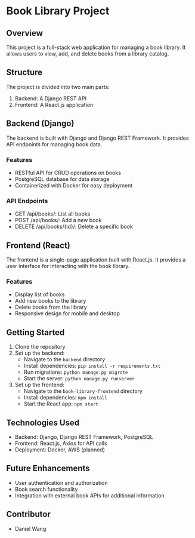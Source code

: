 # Book Library Project

## Overview
This project is a full-stack web application for managing a book library. It allows users to view, add, and delete books from a library catalog.

## Structure
The project is divided into two main parts:
1. Backend: A Django REST API
2. Frontend: A React.js application

## Backend (Django)
The backend is built with Django and Django REST Framework. It provides API endpoints for managing book data.

### Features
- RESTful API for CRUD operations on books
- PostgreSQL database for data storage
- Containerized with Docker for easy deployment

### API Endpoints
- GET /api/books/: List all books
- POST /api/books/: Add a new book
- DELETE /api/books/{id}/: Delete a specific book

## Frontend (React)
The frontend is a single-page application built with React.js. It provides a user interface for interacting with the book library.

### Features
- Display list of books
- Add new books to the library
- Delete books from the library
- Responsive design for mobile and desktop

## Getting Started
1. Clone the repository
2. Set up the backend:
   - Navigate to the `backend` directory
   - Install dependencies: `pip install -r requirements.txt`
   - Run migrations: `python manage.py migrate`
   - Start the server: `python manage.py runserver`
3. Set up the frontend:
   - Navigate to the `book-library-frontend` directory
   - Install dependencies: `npm install`
   - Start the React app: `npm start`

## Technologies Used
- Backend: Django, Django REST Framework, PostgreSQL
- Frontend: React.js, Axios for API calls
- Deployment: Docker, AWS (planned)

## Future Enhancements
- User authentication and authorization
- Book search functionality
- Integration with external book APIs for additional information

## Contributor
- Daniel Wang

